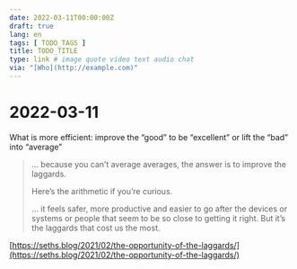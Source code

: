 ```yaml
---
date: 2022-03-11T00:00:00Z
draft: true
lang: en
tags: [ TODO_TAGS ]
title: TODO_TITLE
type: link # image quote video text audio chat
via: "[Who](http://example.com)"
---
```



# 2022-03-11


What is more efficient: improve the “good” to be “excellent” or lift the “bad” into “average”

> … because you can’t average averages, the answer is to improve the laggards.
>
> Here’s the arithmetic if you’re curious.
>
> … it feels safer, more productive and easier to go after the devices or systems or people that seem to be so close to getting it right. But it’s the laggards that cost us the most.

[https://seths.blog/2021/02/the-opportunity-of-the-laggards/](https://seths.blog/2021/02/the-opportunity-of-the-laggards/)

